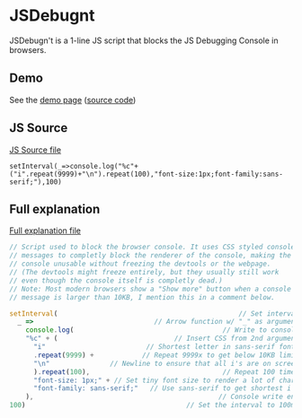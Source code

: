 # JSDebugnt

JSDebugn't is a 1-line JS script that blocks the JS Debugging Console in browsers.

## Demo

See the [demo page](https://lxhom.github.io/JSDebugnt/demo.html) ([source code](/demo.html))

## JS Source

[JS Source file](/debugnt.js)

`setInterval(_=>console.log("%c"+("i".repeat(9999)+"\n").repeat(100),"font-size:1px;font-family:sans-serif;"),100)`

## Full explanation

[Full explanation file](/debugnt-explanation.js)

```js
// Script used to block the browser console. It uses CSS styled console
// messages to completly block the renderer of the console, making the 
// console unusable without freezing the devtools or the webpage.
// (The devtools might freeze entirely, but they usually still work
// even though the console itself is completly dead.)
// Note: Most modern browsers show a "Show more" button when a console
// message is larger than 10KB, I mention this in a comment below.

setInterval(                                             // Set interval
  _ =>                              // Arrow function w/ "_" as argument
    console.log(                                     // Write to console
    "%c" + (                             // Insert CSS from 2nd argument
      "i"                         // Shortest letter in sans-serif fonts
      .repeat(9999) +            // Repeat 9999x to get below 10KB limit
      "\n"               // Newline to ensure that all i's are on screen
      ).repeat(100),                                 // Repeat 100 times
      "font-size: 1px;" + // Set tiny font size to render a lot of chars
      "font-family: sans-serif;"   // Use sans-serif to get shortest i's
    ),                                              // Console write end
100)                                        // Set the interval to 100ms
```
